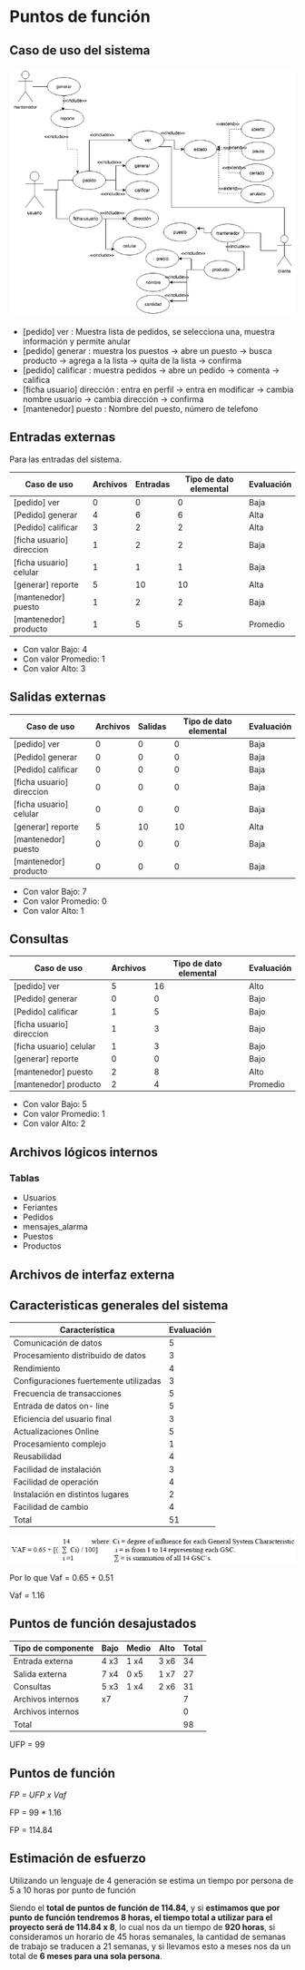 # Puntos de función

## Caso de uso del sistema

![Feria Uml](/imagenes/feria_casos_de_uso.png)


* [pedido] ver : Muestra lista de pedidos, se selecciona una, muestra información y permite anular
* [pedido] generar : muestra los puestos -> abre un puesto -> busca producto -> agrega a la lista -> quita de la lista -> confirma
* [pedido] calificar : muestra pedidos -> abre un pedido -> comenta -> califica
* [ficha usuario] dirección : entra en perfil -> entra en modificar -> cambia nombre usuario -> cambia dirección -> confirma
* [mantenedor] puesto : Nombre del puesto, número de telefono

## Entradas externas

Para las entradas del sistema.

Caso de uso                   |Archivos |Entradas |Tipo de dato elemental|Evaluación
------------------------------|---------|---------|----------------------|----------
[pedido] ver                  |0        |0        |0                     |Baja
[Pedido] generar              |4        |6        |6                     |Alta
[Pedido] calificar            |3        |2        |2                     |Alta
[ficha usuario] direccion     |1        |2        |2                     |Baja
[ficha usuario] celular       |1        |1        |1                     |Baja
[generar] reporte             |5        |10       |10                    |Alta
[mantenedor] puesto           |1        |2        |2                     |Baja
[mantenedor] producto         |1        |5        |5                     |Promedio

* Con valor Bajo: 4
* Con valor Promedio: 1
* Con valor Alto: 3

## Salidas externas

Caso de uso                   |Archivos |Salidas  |Tipo de dato elemental|Evaluación
------------------------------|---------|---------|----------------------|----------
[pedido] ver                  |0        |0        |0                     |Baja
[Pedido] generar              |0        |0        |0                     |Baja
[Pedido] calificar            |0        |0        |0                     |Baja
[ficha usuario] direccion     |0        |0        |0                     |Baja
[ficha usuario] celular       |0        |0        |0                     |Baja
[generar] reporte             |5        |10       |10                    |Alta
[mantenedor] puesto           |0        |0        |0                     |Baja
[mantenedor] producto         |0        |0        |0                     |Baja

* Con valor Bajo: 7
* Con valor Promedio: 0
* Con valor Alto: 1


## Consultas
Caso de uso                   |Archivos |Tipo de dato elemental|Evaluación
------------------------------|---------|----------------------|----------
[pedido] ver                  |5        |16                    |Alto
[Pedido] generar              |0        |0                     |Bajo
[Pedido] calificar            |1        |5                     |Bajo
[ficha usuario] direccion     |1        |3                     |Bajo
[ficha usuario] celular       |1        |3                     |Bajo
[generar] reporte             |0        |0                     |Bajo
[mantenedor] puesto           |2        |8                     |Alto
[mantenedor] producto         |2        |4                     |Promedio

* Con valor Bajo: 5
* Con valor Promedio: 1
* Con valor Alto: 2

## Archivos lógicos internos

### Tablas
* Usuarios
* Feriantes
* Pedidos
* mensajes_alarma
* Puestos
* Productos

## Archivos de interfaz externa

## Caracteristicas generales del sistema
Característica                         |Evaluación
---------------------------------------|------------
Comunicación de datos                  | 5
Procesamiento distribuido de datos     | 3
Rendimiento                            | 4
Configuraciones fuertemente utilizadas | 3
Frecuencia de transacciones            | 5
Entrada de datos on- line              | 5
Eficiencia del usuario final           | 3
Actualizaciones Online                 | 5
Procesamiento complejo                 | 1
Reusabilidad                           | 4
Facilidad de instalación               | 3
Facilidad de operación                 | 4
Instalación en distintos lugares       | 2
Facilidad de cambio                    | 4
Total                                  |51

![Formula](/imagenes/gsc_formula.png)

Por lo que Vaf = 0.65 + 0.51

Vaf = 1.16

## Puntos de función desajustados

Tipo de componente  |  Bajo  |  Medio  |  Alto  |  Total
--------------------|--------|---------|--------|--------
Entrada externa     | 4   x3 |1      x4|3     x6|34
Salida externa      | 7   x4 |0      x5|1     x7|27
Consultas           | 5   x3 |1      x4|2     x6|31
Archivos internos   |   x7   |         |        |7
Archivos internos   |        |         |        |0
Total               |        |         |        |98

UFP = 99

## Puntos de función

*FP = UFP x Vaf*

FP = 99 * 1.16

FP = 114.84

## Estimación de esfuerzo

Utilizando un lenguaje de 4 generación se estima un tiempo por persona de 5 a 10 horas por punto de función

Siendo el **total de puntos de función de 114.84**, y si **estimamos que por punto de función tendremos 8 horas, el tiempo total a utilizar para el proyecto será de 114.84 x 8**, lo cual nos da un tiempo de **920 horas**, si consideramos un horario de 45 horas semanales, la cantidad de semanas de trabajo se traducen a 21 semanas, y si llevamos esto a meses nos da un total de **6 meses para una sola persona**.




